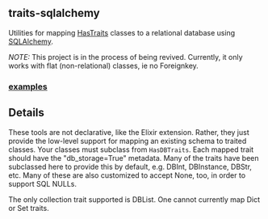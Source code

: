 
traits-sqlalchemy 
--------------------
Utilities for mapping [HasTraits](https://github.com/enthought/traits) classes to a relational database using
[SQLAlchemy](http://www.sqlalchemy.org).

*NOTE:* This project is in the process of  being revived. Currently, it only 
works with flat (non-relational) classes, ie no Foreignkey.


### [examples](http://nbviewer.ipython.org/github/arsenovic/traits-sqlalchemy/blob/master/examples/index.ipynb)

Details 
----------

These tools are not declarative, like the Elixir extension. Rather, they just
provide the low-level support for mapping an existing schema to traited classes.
Your classes must subclass from `HasDBTraits`. Each mapped trait should have the
"db_storage=True" metadata. Many of the traits have been subclassed here to
provide this by default, e.g. DBInt, DBInstance, DBStr, etc. Many of these are
also customized to accept None, too, in order to support SQL NULLs.

The only collection trait supported is DBList. One cannot currently map Dict or
Set traits. 




